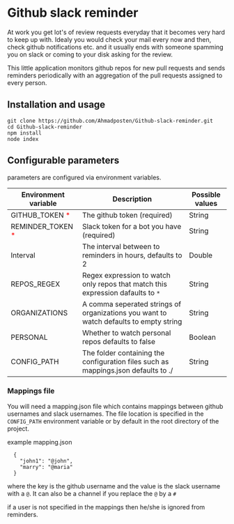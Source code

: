 # Github slack reminder

At work you get lot's of review requests everyday that it becomes very hard to keep up with. Idealy you would check your mail every now and then, check github notifications etc. and it usually ends with someone spamming you on slack or coming to your disk asking for the review.

This little application monitors github repos for new pull requests and sends reminders periodically with an aggregation of the pull requests assigned to every person.

## Installation and usage
```
git clone https://github.com/Ahmadposten/Github-slack-reminder.git
cd Github-slack-reminder
npm install
node index
```

## Configurable parameters
parameters are configured via environment variables.

| Environment variable                               | Description                                                                                    | Possible values      |
| ---------------------------------------------------| ---------------------------------------------------------------------------------------------- | -------------------- |
| GITHUB_TOKEN <span style="color:red">\*</span>      | The github token (required)                                                                    | String               |
| REMINDER_TOKEN <span style="color:red">\*</span>       | Slack token for a bot you have (required)                                                      | String               |
| Interval                                           | The interval between to reminders in hours, defaults to 2                                      | Double               |
| REPOS_REGEX                                        | Regex expression to watch only repos that match this expression      dafaults to `*`           | String               |
| ORGANIZATIONS                                      | A comma seperated strings of organizations you want to watch         defaults to empty string  | String               |
| PERSONAL                                           | Whether to watch personal repos                                       defaults to false        | Boolean              |
| CONFIG_PATH                                        | The folder containing the configuration files such as mappings.json defaults to ./             | String               |


### Mappings file
You will need a mapping.json file which contains mappings between github usernames and slack usernames. The file location is specified in the `CONFIG_PATH` environment variable
or by default in the root directory of the project.

example mapping.json

```
  {
    "john1": "@john",
    "marry": "@maria"
  }
```
where the key is the github username and the value is the slack username with a `@`. It can also be a channel if you replace the `@` by a `#`

if a user is not specified in the mappings then he/she is ignored from reminders.

